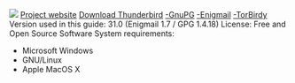 ![](https://securityinabox.org/sites/securityinabox.org/files/media/tool/logo/thunderbird-logo_hr.png)
[Project website](https://www.mozilla.org/en-US/thunderbird/)
[Download Thunderbird](https://www.mozilla.org/en-US/thunderbird/)
[-GnuPG](ftp://ftp.gnupg.org/gcrypt/binary/)
[-Enigmail](https://www.enigmail.net/download/)
[-TorBirdy](https://addons.mozilla.org/en-us/thunderbird/addon/torbirdy/)
Version used in this guide: 31.0 (Enigmail 1.7 / GPG 1.4.18)
License: Free and Open Source Software
System requirements:
* Microsoft Windows
* GNU/Linux
* Apple MacOS X

